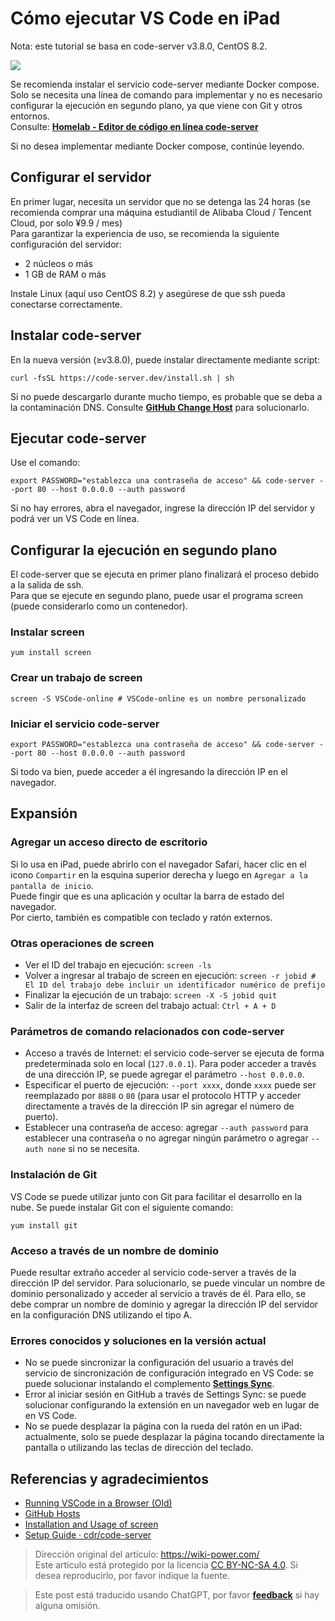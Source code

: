 # Cómo ejecutar VS Code en iPad

Nota: este tutorial se basa en code-server v3.8.0, CentOS 8.2.

![](https://wiki-media-1253965369.cos.ap-guangzhou.myqcloud.com/img/20201221140748.jpg)

Se recomienda instalar el servicio code-server mediante Docker compose.  
Solo se necesita una línea de comando para implementar y no es necesario configurar la ejecución en segundo plano, ya que viene con Git y otros entornos.  
Consulte: [**Homelab - Editor de código en línea code-server**](https://wiki-power.com/es/Homelab-%E5%9C%A8%E7%BA%BF%E4%BB%A3%E7%A0%81%E7%BC%96%E8%BE%91%E5%99%A8code-server)

Si no desea implementar mediante Docker compose, continúe leyendo.

## Configurar el servidor

En primer lugar, necesita un servidor que no se detenga las 24 horas (se recomienda comprar una máquina estudiantil de Alibaba Cloud / Tencent Cloud, por solo ¥9.9 / mes)  
Para garantizar la experiencia de uso, se recomienda la siguiente configuración del servidor:

- 2 núcleos o más
- 1 GB de RAM o más

Instale Linux (aquí uso CentOS 8.2) y asegúrese de que ssh pueda conectarse correctamente.

## Instalar code-server

En la nueva versión (≥v3.8.0), puede instalar directamente mediante script:

```shell
curl -fsSL https://code-server.dev/install.sh | sh
```

Si no puede descargarlo durante mucho tiempo, es probable que se deba a la contaminación DNS. Consulte [**GitHub Change Host**](https://wiki-power.com/es/GitHub改Host) para solucionarlo.

## Ejecutar code-server

Use el comando:

```shell
export PASSWORD="establezca una contraseña de acceso" && code-server --port 80 --host 0.0.0.0 --auth password
```

Si no hay errores, abra el navegador, ingrese la dirección IP del servidor y podrá ver un VS Code en línea.

## Configurar la ejecución en segundo plano

El code-server que se ejecuta en primer plano finalizará el proceso debido a la salida de ssh.  
Para que se ejecute en segundo plano, puede usar el programa screen (puede considerarlo como un contenedor).

### Instalar screen

```shell
yum install screen
```

### Crear un trabajo de screen

```shell
screen -S VSCode-online # VSCode-online es un nombre personalizado
```

### Iniciar el servicio code-server

```shell
export PASSWORD="establezca una contraseña de acceso" && code-server --port 80 --host 0.0.0.0 --auth password
```

Si todo va bien, puede acceder a él ingresando la dirección IP en el navegador.

## Expansión

### Agregar un acceso directo de escritorio

Si lo usa en iPad, puede abrirlo con el navegador Safari, hacer clic en el icono `Compartir` en la esquina superior derecha y luego en `Agregar a la pantalla de inicio`.  
Puede fingir que es una aplicación y ocultar la barra de estado del navegador.  
Por cierto, también es compatible con teclado y ratón externos.

### Otras operaciones de screen

- Ver el ID del trabajo en ejecución: `screen -ls`
- Volver a ingresar al trabajo de screen en ejecución: `screen -r jobid # El ID del trabajo debe incluir un identificador numérico de prefijo`
- Finalizar la ejecución de un trabajo: `screen -X -S jobid quit`
- Salir de la interfaz de screen del trabajo actual: `Ctrl + A + D`

### Parámetros de comando relacionados con code-server

- Acceso a través de Internet: el servicio code-server se ejecuta de forma predeterminada solo en local (`127.0.0.1`). Para poder acceder a través de una dirección IP, se puede agregar el parámetro `--host 0.0.0.0`.
- Especificar el puerto de ejecución: `--port xxxx`, donde `xxxx` puede ser reemplazado por `8888` o `80` (para usar el protocolo HTTP y acceder directamente a través de la dirección IP sin agregar el número de puerto).
- Establecer una contraseña de acceso: agregar `--auth password` para establecer una contraseña o no agregar ningún parámetro o agregar `--auth none` si no se necesita.

### Instalación de Git

VS Code se puede utilizar junto con Git para facilitar el desarrollo en la nube. Se puede instalar Git con el siguiente comando:

```shell
yum install git
```

### Acceso a través de un nombre de dominio

Puede resultar extraño acceder al servicio code-server a través de la dirección IP del servidor. Para solucionarlo, se puede vincular un nombre de dominio personalizado y acceder al servicio a través de él. Para ello, se debe comprar un nombre de dominio y agregar la dirección IP del servidor en la configuración DNS utilizando el tipo A.

### Errores conocidos y soluciones en la versión actual

- No se puede sincronizar la configuración del usuario a través del servicio de sincronización de configuración integrado en VS Code: se puede solucionar instalando el complemento [**Settings Sync**](https://marketplace.visualstudio.com/items?itemName=Shan.code-settings-sync).
- Error al iniciar sesión en GitHub a través de Settings Sync: se puede solucionar configurando la extensión en un navegador web en lugar de en VS Code.
- No se puede desplazar la página con la rueda del ratón en un iPad: actualmente, solo se puede desplazar la página tocando directamente la pantalla o utilizando las teclas de dirección del teclado.

## Referencias y agradecimientos

- [Running VSCode in a Browser (Old)](https://wiki-power.com/es/在浏览器上运行VSCode（旧）)
- [GitHub Hosts](https://wiki-power.com/es/GitHub改Host)
- [Installation and Usage of screen](https://www.jianshu.com/p/420569381e74)
- [Setup Guide · cdr/code-server](https://github.com/cdr/code-server/blob/v3.8.0/doc/guide.md)

> Dirección original del artículo: <https://wiki-power.com/>  
> Este artículo está protegido por la licencia [CC BY-NC-SA 4.0](https://creativecommons.org/licenses/by/4.0/deed.zh). Si desea reproducirlo, por favor indique la fuente.

> Este post está traducido usando ChatGPT, por favor [**feedback**](https://github.com/linyuxuanlin/Wiki_MkDocs/issues/new) si hay alguna omisión.